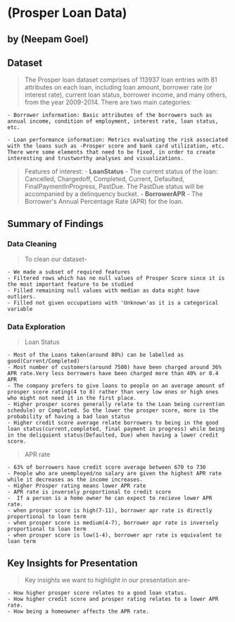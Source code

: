 # (Prosper Loan Data)
## by (Neepam Goel)


## Dataset

> The Prosper loan dataset comprises of 113937 loan entries with 81 attributes on each loan, including loan amount, borrower rate (or interest rate), current loan status, borrower income, and many others, from the year 2009-2014. There are two main categories:
  
    - Borrower information: Basic attributes of the borrowers such as annual income, condition of employment, interest rate, loan status, etc.
    
    - Loan performance information: Metrics evaluating the risk associated with the loans such as -Prosper score and bank card utilization, etc. There were some elements that need to be fixed, in order to create interesting and trustworthy analyses and visualizations.

>
> Features of interest:
      - **LoanStatus** - The current status of the loan: Cancelled, Chargedoff, Completed, Current, Defaulted, FinalPaymentInProgress, PastDue. The PastDue status will be accompanied by a delinquency bucket.
     - **BorrowerAPR** - The Borrower's Annual Percentage Rate (APR) for the loan.

## Summary of Findings

### Data Cleaning

> To clean our dataset-

    - We made a subset of required features
    - Filtered rows which has no null values of Prosper Score since it is the most important feature to be studied
    - Filled remaining null values with median as data might have outliers.
    - Filled not given occupations with 'Unknown'as it is a categorical variable


### Data Exploration

> Loan Status

    - Most of the Loans taken(around 80%) can be labelled as good(Current/Completed)
    - Most number of customers(around 7500) have been charged around 36% APR rate.Very less borrowers have been charged more than 40% or 0.4 APR
    - The company prefers to give loans to people on an average amount of prosper score rating(4 to 8) rather than very low ones or high ones who might not need it in the first place.
    - Higher prosper scores generally relate to the Loan being current(on schedule) or Completed. So the lower the prosper score, more is the probability of having a bad loan status
    - Higher credit score average relate borrowers to being in the good loan status(current,completed, final payment in progress) while being in the deliquient status(Defaulted, Due) when having a lower credit score.
>
> APR rate
    
    - 63% of borrowers have credit score average between 670 to 730
    - People who are unemployed/no salary are given the highest APR rate while it decreases as the income increases.
    - Higher Prosper rating means lower APR rate
    - APR rate is inversely proportional to credit score
    -  If a person is a home owner he can expect to recieve lower APR rate.
    - when prosper score is high(7-11), borrower apr rate is directly proportional to loan term
    - when prosper score is medium(4-7), borrower apr rate is inversely proportional to loan term
    - when prosper score is low(1-4), borrower apr rate is equivalent to loan term
 


## Key Insights for Presentation

> Key insights we want to highlight in our presentation are-

    - How higher prosper score relates to a good loan status.
    - How higher credit score and prosper rating relates to a lower APR rate.
    - How being a homeowner affects the APR rate.

